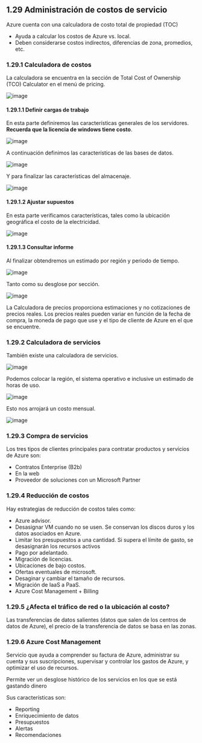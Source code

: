 ## 1.29 Administración de costos de servicio

Azure cuenta con una calculadora de costo total de propiedad (TOC)

* Ayuda a calcular los costos de Azure vs. local.
* Deben considerarse costos indirectos, diferencias de zona, promedios, etc.

### 1.29.1 Calculadora de costos

La calculadora se encuentra en la sección de Total Cost of Ownership (TCO)
Calculator en el menú de pricing.

![image](../img/TOCAzureCalculator.png)

#### 1.29.1.1 Definir cargas de trabajo

En esta parte definiremos las características generales de los servidores.
**Recuerda que la licencia de windows tiene costo**.

![image](../img/TOCWorloadAzureCalculator1.png)

A continuación definimos las características de las bases de datos.

![image](../img/TOCWorloadAzureCalculator2.png)

Y para finalizar las características del almacenaje.

![image](../img/TOCWorloadAzureCalculator3.png)

#### 1.29.1.2 Ajustar supuestos

En esta parte verificamos características, tales como la ubicación geográfica el
costo de la electricidad.

![image](../img/TOCWorloadAzurePremisas.png)

#### 1.29.1.3 Consultar informe

Al finalizar obtendremos un estimado por región y periodo de tiempo.

![image](../img/TOCWorloadAzureResumen.png)

Tanto como su desglose por sección.

![image](../img/TOCWorloadAzureDesglose.png)

La Calculadora de precios proporciona estimaciones y no cotizaciones de precios
reales. Los precios reales pueden variar en función de la fecha de compra, la
moneda de pago que use y el tipo de cliente de Azure en el que se encuentre.

### 1.29.2 Calculadora de servicios

También existe una calculadora de servicios.

![image](../img/PricingCalculatorAzure.png)

Podemos colocar la región, el sistema operativo e inclusive un estimado de horas
de uso.

![image](../img/PricingCalculatorEstimador.png)

Esto nos arrojará un costo mensual.

![image](../img/PricingCalculatorResumen.png)

### 1.29.3 Compra de servicios

Los tres tipos de clientes principales para contratar productos y servicios de
Azure son:

* Contratos Enterprise (B2b)
* En la web
* Proveedor de soluciones con un Microsoft Partner

### 1.29.4 Reducción de costos

Hay estrategias de reducción de costos tales como:

* Azure advisor.
* Desasignar VM cuando no se usen. Se conservan los discos duros y los datos
    asociados en Azure.
* Limitar los presupuestos a una cantidad. Si supera el límite de gasto, se
    desasignarán los recursos activos
* Pago por adelantado.
* Migración de licencias.
* Ubicaciones de bajo costos.
* Ofertas eventuales de microsoft.
* Desaginar y cambiar el tamaño de recursos.
* Migración de IaaS a PaaS.
* Azure Cost Management + Billing

### 1.29.5 ¿Afecta el tráfico de red o la ubicación al costo?

Las transferencias de datos salientes (datos que salen de los centros de datos
de Azure), el precio de la transferencia de datos se basa en las zonas.

### 1.29.6 Azure Cost Management

Servicio que ayuda a comprender su factura de Azure, administrar su cuenta y sus
suscripciones, supervisar y controlar los gastos de Azure, y optimizar el uso de
recursos.

Permite ver un desglose histórico de los servicios en los que se está gastando
dinero

Sus características son:

* Reporting
* Enriquecimiento de datos
* Presupuestos
* Alertas
* Recomendaciones

